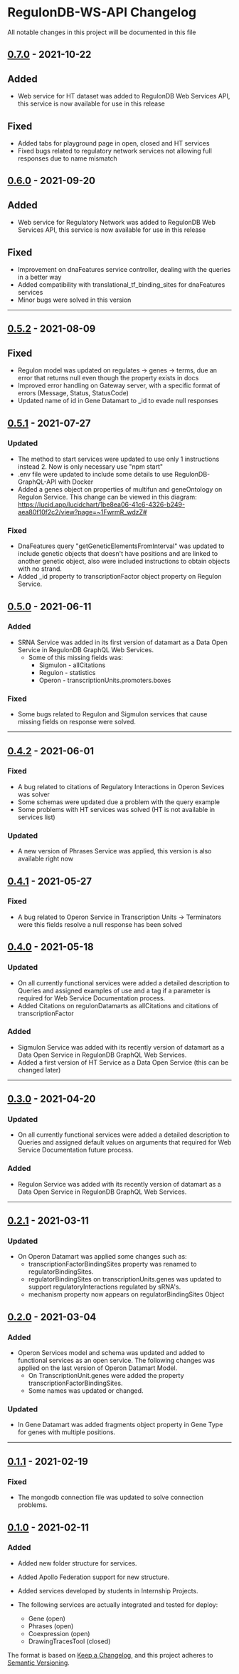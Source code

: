 # RegulonDB-WS-API Changelog

All notable changes in this project will be documented in this file

## [0.7.0]() - 2021-10-22

## Added
- Web service for HT dataset was added to RegulonDB Web Services API, this service is now available for use in this release

## Fixed 

- Added tabs for playground page in open, closed and HT services
- Fixed bugs related to regulatory network services not allowing full responses due to name mismatch

## [0.6.0](https://github.com/regulondbunam/GraphQL-api/releases/tag/0.6.0) - 2021-09-20

## Added
- Web service for Regulatory Network was added to RegulonDB Web Services API, this service is now available for use in this release

## Fixed 

- Improvement on dnaFeatures service controller, dealing with the queries in a better way
- Added compatibility with translational_tf_binding_sites for dnaFeatures services
- Minor bugs were solved in this version

---

## [0.5.2](https://github.com/regulondbunam/GraphQL-api/releases/tag/0.5.2) - 2021-08-09

## Fixed 

- Regulon model was updated on regulates -> genes -> terms, due an error that returns null even though the property exists in docs
- Improved error handling on Gateway server, with a specific format of errors (Message, Status, StatusCode)
- Updated name of id in Gene Datamart to _id to evade null responses

## [0.5.1](https://github.com/regulondbunam/GraphQL-api/releases/tag/0.5.1) - 2021-07-27

### Updated
 - The method to start services were updated to use only 1 instructions instead 2. Now is only necessary use "npm start"
 - .env file were updated to include some details to use RegulonDB-GraphQL-API with Docker
 - Added a genes object on properties of multifun and geneOntology on Regulon Service. This change can be viewed in this diagram: https://lucid.app/lucidchart/1be8ea06-41c6-4326-b249-aea80f10f2c2/view?page=~1FwrmR_wdzZ# 


### Fixed
 - DnaFeatures query "getGeneticElementsFromInterval" was updated to include genetic objects that doesn't have positions and are linked to another genetic object, also were included instructions to obtain objects with no strand.
 - Added _id property to transcriptionFactor object property on Regulon Service.

## [0.5.0](https://github.com/regulondbunam/GraphQL-api/releases/tag/0.5.0) - 2021-06-11

### Added

- SRNA Service was added in its first version of datamart as a Data Open Service in RegulonDB GraphQL Web Services. 
  - Some of this missing fields was:
    - Sigmulon - allCitations
    - Regulon - statistics
    - Operon - transcriptionUnits.promoters.boxes 

### Fixed

- Some bugs related to Regulon and Sigmulon services that cause missing fields on response were solved.

---

## [0.4.2](https://github.com/regulondbunam/GraphQL-api/releases/tag/0.4.2) - 2021-06-01

### Fixed

- A bug related to citations of Regulatory Interactions in Operon Sevices was solver
- Some schemas were updated due a problem with the query example
- Some problems with HT services was solved (HT is not available in services list)

### Updated

- A new version of Phrases Service was applied, this version is also available right now

## [0.4.1](https://github.com/regulondbunam/GraphQL-api/releases/tag/0.4.1) - 2021-05-27

### Fixed

- A bug related to Operon Service in Transcription Units -> Terminators were this fields resolve a null response has been solved

## [0.4.0](https://github.com/regulondbunam/GraphQL-api/releases/tag/0.4.0) - 2021-05-18

### Updated

- On all currently functional services were added a detailed description to Queries and assigned examples of use and a tag if a parameter is required for Web Service Documentation process.
- Added Citations on regulonDatamarts as allCitations and citations of transcriptionFactor

### Added

- Sigmulon Service was added with its recently version of datamart as a Data Open Service in RegulonDB GraphQL Web Services. 
- Added a first version of HT Service as a Data Open Service (this can be changed later)

---

## [0.3.0](https://github.com/regulondbunam/GraphQL-api/releases/tag/0.3.0) - 2021-04-20

### Updated

- On all currently functional services were added a detailed description to Queries and assigned default values on arguments that required for Web Service Documentation future process.

### Added

- Regulon Service was added with its recently version of datamart as a Data Open Service in RegulonDB GraphQL Web Services. 

---

## [0.2.1](https://github.com/regulondbunam/GraphQL-api/releases/tag/0.2.1) - 2021-03-11

### Updated

- On Operon Datamart was applied some changes such as:
  - transcriptionFactorBindingSites property was renamed to regulatorBindingSites.
  - regulatorBindingSites on transcriptionUnits.genes was updated to support regulatoryInteractions regulated by sRNA's.
  - mechanism property now appears on regulatorBindingSites Object

## [0.2.0](https://github.com/regulondbunam/GraphQL-api/releases/tag/0.2.0) - 2021-03-04

### Added

- Operon Services model and schema was updated and added to functional services as an open service. The following changes was applied on the last version of Operon Datamart Model.
  - On TranscriptionUnit.genes were added the property transcriptionFactorBindingSites.
  - Some names was updated or changed.

### Updated

- In Gene Datamart was added fragments object property in Gene Type for genes with multiple positions.

---

## [0.1.1](https://github.com/regulondbunam/GraphQL-api/releases/tag/0.1.1) - 2021-02-19

### Fixed

- The mongodb connection file was updated to solve connection problems.

## [0.1.0](https://github.com/regulondbunam/GraphQL-api/releases/tag/0.1.0) - 2021-02-11

### Added

- Added new folder structure for services.
- Added Apollo Federation support for new structure.
- Added services developed by students in Internship Projects.

- The following services are actually integrated and tested for deploy:
  - Gene (open)
  - Phrases (open)
  - Coexpression (open)
  - DrawingTracesTool (closed)



The format is based on [Keep a Changelog](https://keepachangelog.com/en/1.0.0/), and this project adheres to [Semantic Versioning](https://semver.org/spec/v2.0.0.html).